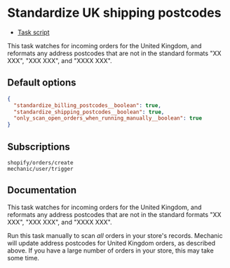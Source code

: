 # Standardize UK shipping postcodes

* [Task script](./script.liquid)

This task watches for incoming orders for the United Kingdom, and reformats any address postcodes that are not in the standard formats "XX XXX", "XXX XXX", and "XXXX XXX".

## Default options

```json
{
  "standardize_billing_postcodes__boolean": true,
  "standardize_shipping_postcodes__boolean": true,
  "only_scan_open_orders_when_running_manually__boolean": true
}
```

## Subscriptions

```liquid
shopify/orders/create
mechanic/user/trigger
```

## Documentation

This task watches for incoming orders for the United Kingdom, and reformats any address postcodes that are not in the standard formats "XX XXX", "XXX XXX", and "XXXX XXX".

Run this task manually to scan _all_ orders in your store's records. Mechanic will update address postcodes for United Kingdom orders, as described above. If you have a large number of orders in your store, this may take some time.
